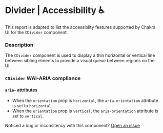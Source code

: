 # Divider | Accessibility ♿️

This report is adapted to list the accessiblity features supported by Chakra UI for the `CDivider` component.

### Description
The `CDivider` component is used to display a thin horizontal or vertical line between sibling elments
to provide a visual queue between regions on the UI

### `CDivider` WAI-ARIA compliance

#### `aria-` attributes
- When the `orientation` prop is `horizontal`, the `aria-orientation` attribute is set to `horizontal`.
- When the `orientation` prop is `vertical`, the `aria-orientation` attribute is set to `vertical`.

Noticed a bug or inconsitency with this component? [Open an issue](https://github.com/chakra-ui/chakra-ui-vue/issues/new/choose)